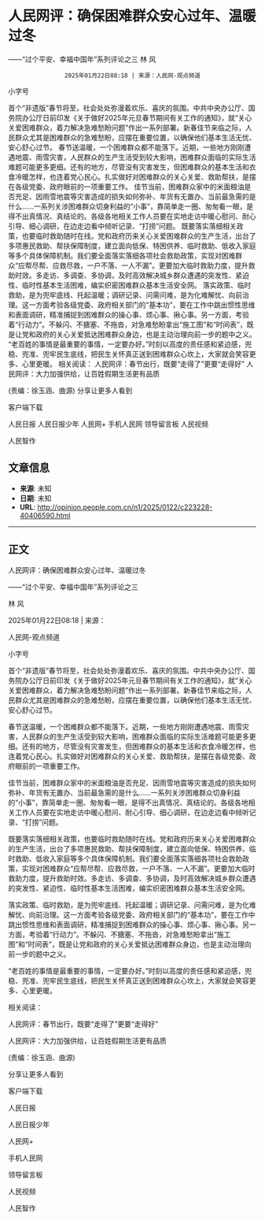 # 人民网评：确保困难群众安心过年、温暖过冬
——“过个平安、幸福中国年”系列评论之三
林 风


					2025年01月22日08:18 | 来源：人民网-观点频道


小字号





首个“非遗版”春节将至，社会处处弥漫着欢乐、喜庆的氛围。中共中央办公厅、国务院办公厅日前印发《关于做好2025年元旦春节期间有关工作的通知》，就“关心关爱困难群众，着力解决急难愁盼问题”作出一系列部署。新春佳节来临之际，人民群众尤其是困难群众的急难愁盼，应摆在重要位置，以确保他们基本生活无忧、安心舒心过节。
春节送温暖，一个困难群众都不能落下。近期，一些地方刚刚遭遇地震、雨雪灾害，人民群众的生产生活受到较大影响，困难群众面临的实际生活难题可能更多更细。还有的地方，尽管没有灾害发生，但困难群众的基本生活和衣食冷暖怎样，也连着党心民心。扎实做好对困难群众的关心关爱、救助帮扶，是摆在各级党委、政府眼前的一项重要工作。
佳节当前，困难群众家中的米面粮油是否充足、因雨雪地震等灾害造成的损失如何弥补、年货有无置办、当前最急需的是什么……一系列关涉困难群众切身利益的“小事”，靠简单走一圈、匆匆看一眼，是得不出真情况、真结论的。各级各地相关工作人员要在实地走访中暖心慰问、耐心引导、细心调研，在边走边看中倾听记录、“打捞”问题。
既要落实落细相关政策，也要临时救助随时在线。党和政府历来关心关爱困难群众的生产生活，出台了多项惠民救助、帮扶保障制度，建立面向低保、特困供养、临时救助、低收入家庭等多个具体保障机制。我们要全面落实落细各项社会救助政策，实现对困难群众“应帮尽帮、应救尽救，一户不落、一人不漏”。更要加大临时救助力度，提升救助时效。多走访、多调查、多协调，及时高效解决城乡群众遭遇的突发性、紧迫性、临时性基本生活困难，编实织密困难群众基本生活安全网。
落实政策、临时救助，是为兜牢底线、托起温暖；调研记录、问需问难，是为化难解忧、向前治理。这一方面考验各级党委、政府相关部门的“基本功”，要在工作中跳出惯性思维和表面调研，精准捕捉到困难群众的操心事、烦心事、揪心事。另一方面，考验着“行动力”。不躲闪、不搪塞、不拖沓，对急难愁盼拿出“施工图”和“时间表”，既是让党和政府的关心关爱抵达困难群众身边，也是主动治理向前一步的题中之义。
“老百姓的事情是最重要的事情，一定要办好。”时刻以高度的责任感和紧迫感，兜稳、兜准、兜牢民生底线，把民生关怀真正送到困难群众心坎上，大家就会笑容更多、心里更暖。
相关阅读：
人民网评：春节出行，既要“走得了”更要“走得好”
人民网评：大力加强供给，让百姓假期生活更有品质

(责编：徐玉涵、曲源)
分享让更多人看到  


客户端下载

人民日报
人民日报少年
人民网+
手机人民网
领导留言板
人民视频

人民智作

## 文章信息

- **来源**: 未知
- **日期**: 未知
- **URL**: http://opinion.people.com.cn/n1/2025/0122/c223228-40406590.html

---

## 正文

人民网评：确保困难群众安心过年、温暖过冬

——“过个平安、幸福中国年”系列评论之三

林 风

2025年01月22日08:18 | 来源：

人民网-观点频道

小字号

首个“非遗版”春节将至，社会处处弥漫着欢乐、喜庆的氛围。中共中央办公厅、国务院办公厅日前印发《关于做好2025年元旦春节期间有关工作的通知》，就“关心关爱困难群众，着力解决急难愁盼问题”作出一系列部署。新春佳节来临之际，人民群众尤其是困难群众的急难愁盼，应摆在重要位置，以确保他们基本生活无忧、安心舒心过节。

春节送温暖，一个困难群众都不能落下。近期，一些地方刚刚遭遇地震、雨雪灾害，人民群众的生产生活受到较大影响，困难群众面临的实际生活难题可能更多更细。还有的地方，尽管没有灾害发生，但困难群众的基本生活和衣食冷暖怎样，也连着党心民心。扎实做好对困难群众的关心关爱、救助帮扶，是摆在各级党委、政府眼前的一项重要工作。

佳节当前，困难群众家中的米面粮油是否充足、因雨雪地震等灾害造成的损失如何弥补、年货有无置办、当前最急需的是什么……一系列关涉困难群众切身利益的“小事”，靠简单走一圈、匆匆看一眼，是得不出真情况、真结论的。各级各地相关工作人员要在实地走访中暖心慰问、耐心引导、细心调研，在边走边看中倾听记录、“打捞”问题。

既要落实落细相关政策，也要临时救助随时在线。党和政府历来关心关爱困难群众的生产生活，出台了多项惠民救助、帮扶保障制度，建立面向低保、特困供养、临时救助、低收入家庭等多个具体保障机制。我们要全面落实落细各项社会救助政策，实现对困难群众“应帮尽帮、应救尽救，一户不落、一人不漏”。更要加大临时救助力度，提升救助时效。多走访、多调查、多协调，及时高效解决城乡群众遭遇的突发性、紧迫性、临时性基本生活困难，编实织密困难群众基本生活安全网。

落实政策、临时救助，是为兜牢底线、托起温暖；调研记录、问需问难，是为化难解忧、向前治理。这一方面考验各级党委、政府相关部门的“基本功”，要在工作中跳出惯性思维和表面调研，精准捕捉到困难群众的操心事、烦心事、揪心事。另一方面，考验着“行动力”。不躲闪、不搪塞、不拖沓，对急难愁盼拿出“施工图”和“时间表”，既是让党和政府的关心关爱抵达困难群众身边，也是主动治理向前一步的题中之义。

“老百姓的事情是最重要的事情，一定要办好。”时刻以高度的责任感和紧迫感，兜稳、兜准、兜牢民生底线，把民生关怀真正送到困难群众心坎上，大家就会笑容更多、心里更暖。

相关阅读：

人民网评：春节出行，既要“走得了”更要“走得好”

人民网评：大力加强供给，让百姓假期生活更有品质

(责编：徐玉涵、曲源)

分享让更多人看到

客户端下载

人民日报

人民日报少年

人民网+

手机人民网

领导留言板

人民视频

人民智作

